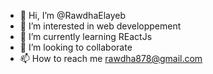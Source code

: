 - 👋 Hi, I’m @RawdhaElayeb
- 👀 I’m interested in web developpement
- 🌱 I’m currently learning REactJs
- 💞️ I’m looking to collaborate 
- 📫 How to reach me rawdha878@gmail.com

<!---
RawdhaElayeb/RawdhaElayeb is a ✨ special ✨ repository because its `README.md` (this file) appears on your GitHub profile.
You can click the Preview link to take a look at your changes.
--->

